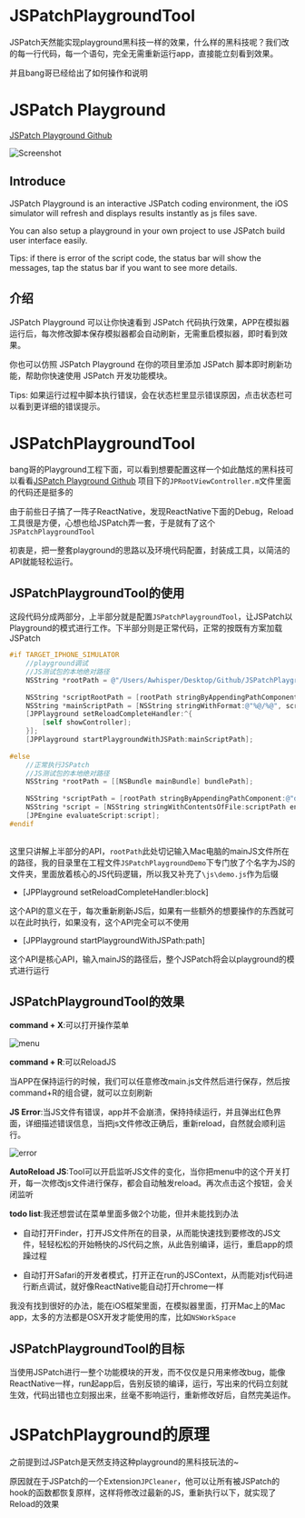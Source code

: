 # JSPatchPlaygroundTool


JSPatch天然能实现playground黑科技一样的效果，什么样的黑科技呢？我们改的每一行代码，每一个语句，完全无需重新运行app，直接能立刻看到效果。

并且bang哥已经给出了如何操作和说明

# JSPatch Playground

[JSPatch Playground Github](https://github.com/bang590/JSPatch/tree/master/Demo/iOSPlayground)


![Screenshot](https://raw.github.com/bang590/JSPatch/master/Demo/iOSPlayground/Screenshot.gif)

## Introduce

JSPatch Playground is an interactive JSPatch coding environment, the iOS simulator will refresh and displays results instantly as js files save.

You can also setup a playground in your own project to use JSPatch build user interface easily.

Tips: if there is error of the script code, the status bar will show the messages, tap the status bar if you want to see more details.

## 介绍

JSPatch Playground 可以让你快速看到 JSPatch 代码执行效果，APP在模拟器运行后，每次修改脚本保存模拟器都会自动刷新，无需重启模拟器，即时看到效果。

你也可以仿照 JSPatch Playground 在你的项目里添加 JSPatch 脚本即时刷新功能，帮助你快速使用 JSPatch 开发功能模块。

Tips: 如果运行过程中脚本执行错误，会在状态栏里显示错误原因，点击状态栏可以看到更详细的错误提示。



# JSPatchPlaygroundTool

bang哥的Playground工程下面，可以看到想要配置这样一个如此酷炫的黑科技可以看看[JSPatch Playground Github](https://github.com/bang590/JSPatch/tree/master/Demo/iOSPlayground) 项目下的`JPRootViewController.m`文件里面的代码还是挺多的

由于前些日子搞了一阵子ReactNative，发现ReactNative下面的Debug，Reload工具很是方便，心想也给JSPatch弄一套，于是就有了这个`JSPatchPlaygroundTool`

初衷是，把一整套playground的思路以及环境代码配置，封装成工具，以简洁的API就能轻松运行。

## JSPatchPlaygroundTool的使用

这段代码分成两部分，上半部分就是配置`JSPatchPlaygroundTool`，让JSPatch以Playground的模式进行工作。下半部分则是正常代码，正常的按既有方案加载JSPatch

```objectivec
#if TARGET_IPHONE_SIMULATOR
    //playground调试
    //JS测试包的本地绝对路径
    NSString *rootPath = @"/Users/Awhisper/Desktop/Github/JSPatchPlaygroundTool/JSPatchPlaygroundDemo/JSPatchPlaygroundDemo";
    
    NSString *scriptRootPath = [rootPath stringByAppendingPathComponent:@"js"];
    NSString *mainScriptPath = [NSString stringWithFormat:@"%@/%@", scriptRootPath, @"demo.js"];
    [JPPlayground setReloadCompleteHandler:^{
        [self showController];
    }];
    [JPPlayground startPlaygroundWithJSPath:mainScriptPath];
    
#else
    //正常执行JSPatch
    //JS测试包的本地绝对路径
    NSString *rootPath = [[NSBundle mainBundle] bundlePath];
    
    NSString *scriptPath = [rootPath stringByAppendingPathComponent:@"demo.js"];
    NSString *script = [NSString stringWithContentsOfFile:scriptPath encoding:NSUTF8StringEncoding error:nil];
    [JPEngine evaluateScript:script];
#endif
    
```

这里只讲解上半部分的API，`rootPath`此处切记输入Mac电脑的mainJS文件所在的路径，我的目录里在工程文件`JSPatchPlaygroundDemo`下专门放了个名字为JS的文件夹，里面放着核心的JS代码逻辑，所以我又补充了`\js\demo.js`作为后缀

- [JPPlayground setReloadCompleteHandler:block]

这个API的意义在于，每次重新刷新JS后，如果有一些额外的想要操作的东西就可以在此时执行，如果没有，这个API完全可以不使用

- [JPPlayground startPlaygroundWithJSPath:path]


这个API是核心API，输入mainJS的路径后，整个JSPatch将会以playground的模式进行运行

## JSPatchPlaygroundTool的效果

__command + X__:可以打开操作菜单

![menu](http://o8n2av4n7.bkt.clouddn.com/jsplaygroundmenu.png)


__command + R__:可以ReloadJS

当APP在保持运行的时候，我们可以任意修改main.js文件然后进行保存，然后按command+R的组合键，就可以立刻刷新

__JS Error__:当JS文件有错误，app并不会崩溃，保持持续运行，并且弹出红色界面，详细描述错误信息，当把js文件修改正确后，重新reload，自然就会顺利运行。

![error](http://o8n2av4n7.bkt.clouddn.com/jsplaygrounderror.png)

__AutoReload JS__:Tool可以开启监听JS文件的变化，当你把menu中的这个开关打开，每一次修改js文件进行保存，都会自动触发reload。再次点击这个按钮，会关闭监听

__todo list__:我还想尝试在菜单里面多做2个功能，但并未能找到办法

- 自动打开Finder，打开JS文件所在的目录，从而能快速找到要修改的JS文件，轻轻松松的开始畅快的JS代码之旅，从此告别编译，运行，重启app的烦躁过程

- 自动打开Safari的开发者模式，打开正在run的JSContext，从而能对js代码进行断点调试，就好像ReactNative能自动打开chrome一样

我没有找到很好的办法，能在iOS框架里面，在模拟器里面，打开Mac上的Mac app，太多的方法都是OSX开发才能使用的库，比如`NSWorkSpace`

## JSPatchPlaygroundTool的目标

当使用JSPatch进行一整个功能模块的开发，而不仅仅是只用来修改bug，能像ReactNative一样，run起app后，告别反锁的编译，运行，写出来的代码立刻就生效，代码出错也立刻报出来，丝毫不影响运行，重新修改好后，自然完美运作。

# JSPatchPlayground的原理

之前提到过JSPatch是天然支持这种playground的黑科技玩法的~

原因就在于JSPatch的一个Extension`JPCleaner`，他可以让所有被JSPatch的hook的函数都恢复原样，这样将修改过最新的JS，重新执行以下，就实现了Reload的效果